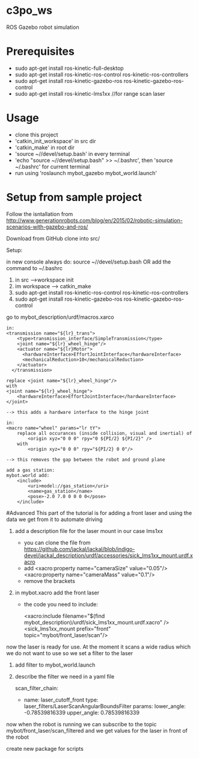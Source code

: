 # c3po_ws
ROS Gazebo robot simulation

# Prerequisites
- sudo apt-get install ros-kinetic-full-desktop
- sudo apt-get install ros-kinetic-ros-control ros-kinetic-ros-controllers
- sudo apt-get install ros-kinetic-gazebo-ros ros-kinetic-gazebo-ros-control
- sudo apt-get install ros-kinetic-lms1xx	//for range scan laser

# Usage
- clone this project
- 'catkin_init_workspace' in src dir
- 'catkin_make' in root dir
- 'source ~/<YourWorkspace>/devel/setup.bash' in every terminal
- 'echo "source ~/<YourWorkspace>/devel/setup.bash" >> ~/.bashrc', then 'source ~/.bashrc' for current terminal
- run using 'roslaunch mybot_gazebo mybot_world.launch'


# Setup from sample project
Follow the isntallation from http://www.generationrobots.com/blog/en/2015/02/robotic-simulation-scenarios-with-gazebo-and-ros/

Download from GitHub
clone into src/

Setup:

in new console always do: source ~/<YourWorkspace>/devel/setup.bash OR add the command to ~/.bashrc

1. in src -->workspace init
2. im workspace --> catkin_make
3. sudo apt-get install ros-kinetic-ros-control ros-kinetic-ros-controllers
4. sudo apt-get install ros-kinetic-gazebo-ros ros-kinetic-gazebo-ros-control

go to mybot_description/urdf/macros.xarco

	in:
	<transmission name="${lr}_trans">
        <type>transmission_interface/SimpleTransmission</type>
        <joint name="${lr}_wheel_hinge"/>
        <actuator name="${lr}Motor">
          <hardwareInterface>EffortJointInterface</hardwareInterface>
          <mechanicalReduction>10</mechanicalReduction>
        </actuator>
      </transmission>

	replace <joint name="${lr}_wheel_hinge"/>
	with
	<joint name="${lr}_wheel_hinge">
        <hardwareInterface>EffortJointInterface</hardwareInterface>
    </joint>

    --> this adds a hardware interface to the hinge joint

    in: 
	<macro name="wheel" params="lr tY">
		replace all occurances (inside collision, visual and inertial) of 
			<origin xyz="0 0 0" rpy="0 ${PI/2} ${PI/2}" /> 
		with 
			<origin xyz="0 0 0" rpy="${PI/2} 0 0"/>

	--> this removes the gap between the robot and ground plane

	add a gas station:
	mybot.world add:
		<include>
      		<uri>model://gas_station</uri>
      		<name>gas_station</name>
      		<pose>-2.0 7.0 0 0 0 0</pose>
    	</include>
		
		
#Advanced
This part of the tutorial is for adding a front laser and using the data we get from it to automate driving

1. add a description file for the laser mount in our case lms1xx
	- you can clone the file from https://github.com/jackal/jackal/blob/indigo-devel/jackal_description/urdf/accessories/sick_lms1xx_mount.urdf.xacro
	- add <xacro:property name="cameraSize" value="0.05"/>
		  <xacro:property name="cameraMass" value="0.1"/>
	- remove the <visual> brackets
	
2. in mybot.xacro add the front laser
	- the code you need to include:
	
		<!-- FRONT LASER -->
		<xacro:include filename="$(find mybot_description)/urdf/sick_lms1xx_mount.urdf.xacro" />
		<sick_lms1xx_mount prefix="front"
			topic="mybot/front_laser/scan"/>
 
		<joint name="front_laser_mount_joint" type="fixed">
			<origin xyz="0 0 0"  rpy="0 0 0" />
			<!--parent link="front_mount" />-->
    		<parent link="camera" />
    		<child link="front_laser_mount" />
		</joint>
		
now the laser is ready for use. At the moment it scans a wide radius which we do not want to use so we set a filter to the laser

1. add filter to mybot_world.launch
	
	<node pkg="laser_filters" type="scan_to_scan_filter_chain"
	   name="laser_filter_front">
		<rosparam command="load" file="$(find mybot_gazebo)/launch/laserscan_filter_front.yaml" />
		<remap from="scan" to="mybot/front_laser/scan" />
		<remap from="scan_filtered" to="mybot/front_laser/scan_filtered" />
   </node>
   
2. describe the filter we need in a yaml file

	scan_filter_chain:
	- name: laser_cutoff_front
	type: laser_filters/LaserScanAngularBoundsFilter
	params:
		lower_angle: -0.78539816339
		upper_angle: 0.78539816339 
		
now when the robot is running we can subscribe to the topic mybot/front_laser/scan_filtered and we get values for the laser in front of the robot


create new package for scripts
